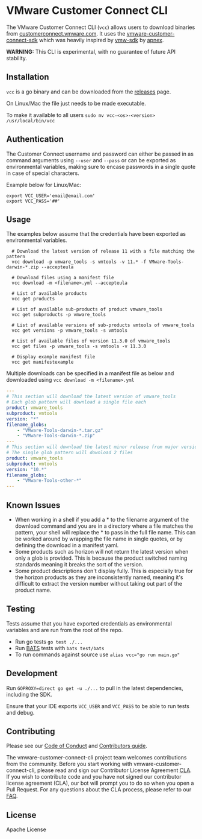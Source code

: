 # VMware Customer Connect CLI
The VMware Customer Connect CLI (`vcc`) allows users to download binaries from [customerconnect.vmware.com](customerconnect.vmware.com). It uses the [vmware-customer-connect-sdk](https://github.com/vmware-labs/vmware-customer-connect-sdk) which was heavily inspired by [vmw-sdk](https://github.com/apnex/vmw-sdk) by [apnex](https://github.com/apnex).

**WARNING:** This CLI is experimental, with no guarantee of future API stability.


## Installation

`vcc` is a go binary and can be downloaded from the [releases](https://github.com/vmware-labs/vmware-customer-connect-cli/releases) page.

On Linux/Mac the file just needs to be made executable.

To make it available to all users `sudo mv vcc-<os>-<version> /usr/local/bin/vcc`


## Authentication
The Customer Connect username and password can either be passed in as command arguments using `--user` and `--pass` or can be exported as environmental variables, making sure to encase passwords in a single quote in case of special characters. 

Example below for Linux/Mac:

```
export VCC_USER='email@email.com'
export VCC_PASS='##'
```


## Usage
The examples below assume that the credentials have been exported as environmental variables.

```
  # Download the latest version of release 11 with a file matching the pattern
  vcc download -p vmware_tools -s vmtools -v 11.* -f VMware-Tools-darwin-*.zip --accepteula

  # Download files using a manifest file
  vcc download -m <filename>.yml --accepteula

  # List of available products
  vcc get products

  # List of available sub-products of product vmware_tools
  vcc get subproducts -p vmware_tools

  # List of available versions of sub-products vmtools of vmware_tools
  vcc get versions -p vmware_tools -s vmtools

  # List of available files of version 11.3.0 of vmware_tools
  vcc get files -p vmware_tools -s vmtools -v 11.3.0

  # Display example manifest file
  vcc get manifestexample
```

Multiple downloads can be specified in a manifest file as below and downloaded using `vcc download -m <filename>.yml`

``` yaml
---
# This section will download the latest version of vmware_tools
# Each glob pattern will download a single file each
product: vmware_tools
subproduct: vmtools
version: "*"
filename_globs:
    - "VMware-Tools-darwin-*.tar.gz"
    - "VMware-Tools-darwin-*.zip"
---
# This section will download the latest minor release from major version 10
# The single glob pattern will download 2 files
product: vmware_tools
subproduct: vmtools
version: "10.*"
filename_globs:
    - "VMware-Tools-other-*"
---
```


## Known Issues

- When working in a shell if you add a * to the filename argument of the download command and you are in a directory where a file matches the pattern, your shell will replace the * to pass in the full file name. This can be worked around by wrapping the file name in single quotes, or by defining the download in a manifest yaml.
- Some products such as horizon will not return the latest version when only a glob is provided. This is because the product switched naming standards meaning it breaks the sort of the version.
- Some product descriptions don't display fully. This is especially true for the horizon products as they are inconsistently named, meaning it's difficult to extract the version number without taking out part of the product name.


## Testing
Tests assume that you have exported credentials as environmental variables and are run from the root of the repo.

- Run go tests `go test ./...`</br>
- Run [BATS](https://github.com/bats-core/bats-core) tests with `bats test/bats`
- To run commands against source use `alias vcc="go run main.go"`


## Development

Run `GOPROXY=direct go get -u ./...` to pull in the latest dependencies, including the SDK.

Ensure that your IDE exports `VCC_USER` and `VCC_PASS` to be able to run tests and debug.


## Contributing

Please see our [Code of Conduct](CODE-OF-CONDUCT.md) and [Contributors guide](CONTRIBUTING.md).

The vmware-customer-connect-cli project team welcomes contributions from the community. Before you start working with vmware-customer-connect-cli, please read and sign our Contributor License Agreement [CLA](https://cla.vmware.com/cla/1/preview). If you wish to contribute code and you have not signed our contributor license agreement (CLA), our bot will prompt you to do so when you open a Pull Request. For any questions about the CLA process, please refer to our [FAQ]([https://cla.vmware.com/faq](https://cla.vmware.com/faq)).

## License
Apache License 
